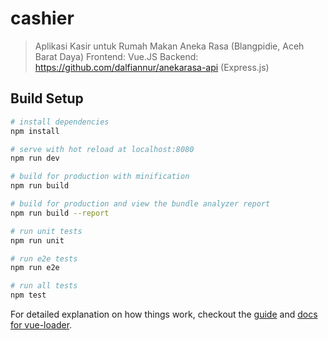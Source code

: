 # cashier

> Aplikasi Kasir untuk Rumah Makan Aneka Rasa (Blangpidie, Aceh Barat Daya)
> Frontend: Vue.JS
> Backend: https://github.com/dalfiannur/anekarasa-api (Express.js)

## Build Setup

``` bash
# install dependencies
npm install

# serve with hot reload at localhost:8080
npm run dev

# build for production with minification
npm run build

# build for production and view the bundle analyzer report
npm run build --report

# run unit tests
npm run unit

# run e2e tests
npm run e2e

# run all tests
npm test
```

For detailed explanation on how things work, checkout the [guide](http://vuejs-templates.github.io/webpack/) and [docs for vue-loader](http://vuejs.github.io/vue-loader).
